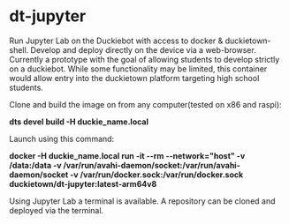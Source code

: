 # dt-jupyter

Run Jupyter Lab on the Duckiebot with access to docker & duckietown-shell.  Develop and deploy directly on the device via a web-browser.  Currently a prototype with the goal of allowing students to develop strictly on a duckiebot.  While some functionality may be limited, this container would allow entry into the duckietown platform targeting high school students.

Clone and build the image on from any computer(tested on x86 and raspi):

**dts devel build -H duckie_name.local**

Launch using this command:

**docker -H duckie_name.local run -it --rm --network="host" -v /data:/data -v /var/run/avahi-daemon/socket:/var/run/avahi-daemon/socket -v /var/run/docker.sock:/var/run/docker.sock duckietown/dt-jupyter:latest-arm64v8**


Using Jupyter Lab a terminal is available.  A repository can be cloned and deployed via the terminal.

